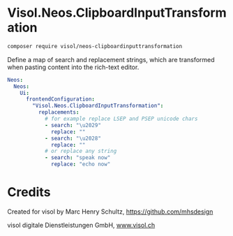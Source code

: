 # Visol.Neos.ClipboardInputTransformation

```sh
composer require visol/neos-clipboardinputtransformation
```

Define a map of search and replacement strings, which are transformed when pasting content into the rich-text editor.

```yaml
Neos:
  Neos:
    Ui:
      frontendConfiguration:
        "Visol.Neos.ClipboardInputTransformation":
          replacements:
            # for example replace LSEP and PSEP unicode chars
            - search: "\u2029"
              replace: ""
            - search: "\u2028"
              replace: ""
            # or replace any string
            - search: "speak now"
              replace: "echo now"
```

# Credits

Created for visol by Marc Henry Schultz, https://github.com/mhsdesign

visol digitale Dienstleistungen GmbH, www.visol.ch
